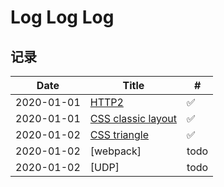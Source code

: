 # Log Log Log

## 记录

| Date       | Title                   | #    |
| ---------- | ----------------------- | ---- |
| 2020-01-01 | [HTTP2][1]              | ✅   |
| 2020-01-01 | [CSS classic layout][2] | ✅   |
| 2020-01-02 | [CSS triangle][3]       | ✅   |
| 2020-01-02 | [webpack]               | todo |
| 2020-01-02 | [UDP]                   | todo |

[1]: https://limichange.github.io/log-log-log/network/HTTP2.html
[2]: https://limichange.github.io/log-log-log/css/CSS%E7%BB%8F%E5%85%B8%E5%B8%83%E5%B1%80.html
[3]: https://limichange.github.io/log-log-log/css/%E7%94%BB%E4%B8%80%E4%B8%AA%E5%B0%8F%E4%B8%89%E8%A7%92.html
